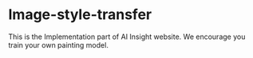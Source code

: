 # Image-style-transfer
This is the Implementation part of AI Insight website. We encourage you train your own painting model.
